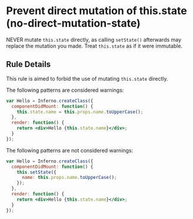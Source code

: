 # Prevent direct mutation of this.state (no-direct-mutation-state)

NEVER mutate `this.state` directly, as calling `setState()` afterwards may replace
the mutation you made. Treat `this.state` as if it were immutable.

## Rule Details

This rule is aimed to forbid the use of mutating `this.state` directly.

The following patterns are considered warnings:

```jsx
var Hello = Inferno.createClass({
  componentDidMount: function() {
    this.state.name = this.props.name.toUpperCase();
  },
  render: function() {
    return <div>Hello {this.state.name}</div>;
  }
});
```


The following patterns are not considered warnings:

```jsx
var Hello = Inferno.createClass({
  componentDidMount: function() {
    this.setState({
      name: this.props.name.toUpperCase();
    });
  },
  render: function() {
    return <div>Hello {this.state.name}</div>;
  }
});
```
